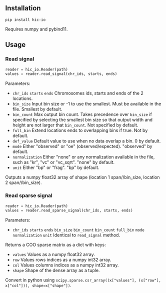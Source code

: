 ## Installation

```
pip install hic-io
```

Requires numpy and pybind11.

## Usage

### Read signal

```python
reader = hic_io.Reader(path)
values = reader.read_signal(chr_ids, starts, ends)
```

Parameters:
- `chr_ids` `starts` `ends` Chromosomes ids, starts and ends of the 2 locations.
- `bin_size` Input bin size or -1 to use the smallest. Must be available in the file. Smallest by default.
- `bin_count` Max output bin count. Takes precedence over `bin_size` if specified by selecting the smallest bin size so that output width and height are not larger that `bin_count`. Not specified by default.
- `full_bin` Extend locations ends to overlapping bins if true. Not by default.
- `def_value` Default value to use when no data overlap a bin. 0 by default.
- `mode` Either "observed" or "oe" (observed/expected). "observed" by default.
- `normalization` Either "none" or any normalization available in the file, such as "kr", "vc" or "vc_sqrt". "none" by default.
- `unit` Either "bp" or "frag". "bp" by default.

Outputs a numpy float32 array of shape (location 1 span//bin_size, location 2 span//bin_size).

### Read sparse signal

```python
reader = hic_io.Reader(path)
values = reader.read_sparse_signal(chr_ids, starts, ends)
```

Parameters:
- `chr_ids` `starts` `ends` `bin_size` `bin_count` `bin_count` `full_bin` `mode` `normalization` `unit` Identical to `read_signal` method.

Returns a COO sparse matrix as a dict with keys:
- `values` Values as a numpy float32 array.
- `row` Values rows indices as a numpy int32 array.
- `col` Values columns indices as a numpy int32 array.
- `shape` Shape of the dense array as a tuple.

Convert in python using `scipy.sparse.csr_array((x["values"], (x["row"], x["col"])), shape=x["shape"])`.
